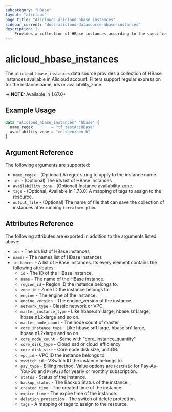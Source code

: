 ```yaml
---
subcategory: "HBase"
layout: "alicloud"
page_title: "Alicloud: alicloud_hbase_instances"
sidebar_current: "docs-alicloud-datasource-hbase-instances"
description: |-
    Provides a collection of HBase instances according to the specified filters.
---
```


# alicloud\_hbase\_instances

The `alicloud_hbase_instances` data source provides a collection of HBase instances available in Alicloud account.
Filters support regular expression for the instance name, ids or availability_zone.

-> **NOTE:**  Available in 1.67.0+

## Example Usage

```terraform
data "alicloud_hbase_instances" "hbase" {
  name_regex        = "tf_testAccHBase"
  availability_zone = "cn-shenzhen-b"
}
```

## Argument Reference

The following arguments are supported:

* `name_regex` - (Optional) A regex string to apply to the instance name.
* `ids` - (Optional) The ids list of HBase instances
* `availability_zone` - (Optional) Instance availability zone.
* `tags` - (Optional, Available in 1.73.0) A mapping of tags to assign to the resource.
* `output_file` - (Optional) The name of file that can save the collection of instances after running `terraform plan`.

## Attributes Reference

The following attributes are exported in addition to the arguments listed above:
* `ids` - The ids list of HBase instances
* `names` - The names list of HBase instances
* `instances` - A list of HBase instances. Its every element contains the following attributes:
  * `id` - The ID of the HBase instance.
  * `name` - The name of the HBase instance.
  * `region_id` - Region ID the instance belongs to. 
  * `zone_id` - Zone ID the instance belongs to.
  * `engine` - The engine of the instance.
  * `engine_version` - The engine_version of the instance.
  * `network_type` - Classic network or VPC.
  * `master_instance_type` - Like hbase.sn1.large, hbase.sn1.large, hbase.n1.2xlarge and so on.
  * `master_node_count` - The node count of master
  * `core_instance_type` - Like hbase.sn1.large, hbase.sn1.large, hbase.n1.2xlarge and so on.
  * `core_node_count` - Same with "core_instance_quantity"
  * `core_disk_type` - Cloud_ssd or cloud_efficiency
  * `core_disk_size` - Core node disk size, unit:GB.
  * `vpc_id` - VPC ID the instance belongs to.
  * `vswitch_id` - VSwitch ID the instance belongs to.
  * `pay_type` - Billing method. Value options are `PostPaid` for  Pay-As-You-Go and `PrePaid` for yearly or monthly subscription.
  * `status` - Status of the instance.
  * `backup_status` - The Backup Status of the instance.
  * `created_time` - The created time of the instance.
  * `expire_time` - The expire time of the instance.
  * `deletion_protection` - The switch of delete protection.
  * `tags` - A mapping of tags to assign to the resource.
